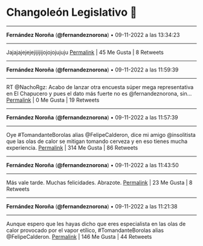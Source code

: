 # Changoleón Legislativo 🙈
*****
**Fernández Noroña** (**@fernandeznorona**) • 09-11-2022 a las 13:34:23
*****
Jajajajejejejijijijojojojujuju
[Permalink](https://twitter.com/fernandeznorona/status/1590457798315634688) | 45 Me Gusta | 8 Retweets
*****
**Fernández Noroña** (**@fernandeznorona**) • 09-11-2022 a las 11:59:39
*****
RT @NachoRgz: Acabo de lanzar otra encuesta súper mega representativa en El Chapucero y pues el dato más fuerte no es @fernandeznorona, sin…
[Permalink](https://twitter.com/fernandeznorona/status/1590433960416645120) | 0 Me Gusta | 19 Retweets
*****
**Fernández Noroña** (**@fernandeznorona**) • 09-11-2022 a las 11:57:39
*****
Oye #TomandanteBorolas alias @FelipeCalderon, dice mi amigo @insolitista que las olas de calor se mitigan tomando cerveza y en eso tienes mucha experiencia.
[Permalink](https://twitter.com/fernandeznorona/status/1590433455938342912) | 314 Me Gusta | 86 Retweets
*****
**Fernández Noroña** (**@fernandeznorona**) • 09-11-2022 a las 11:43:50
*****
Más vale tarde. Muchas felicidades. Abrazote.
[Permalink](https://twitter.com/fernandeznorona/status/1590429980709691392) | 23 Me Gusta | 8 Retweets
*****
**Fernández Noroña** (**@fernandeznorona**) • 09-11-2022 a las 11:21:38
*****
Aunque espero que les hayas dicho que eres especialista en las olas de calor provocado por el vapor etílico, #TomandanteBorolas alias @FelipeCalderon.
[Permalink](https://twitter.com/fernandeznorona/status/1590424393741905920) | 146 Me Gusta | 44 Retweets